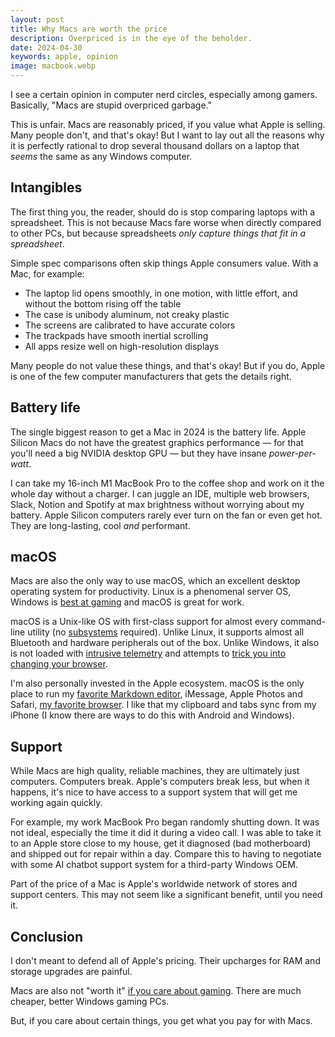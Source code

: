 ```yaml
---
layout: post
title: Why Macs are worth the price
description: Overpriced is in the eye of the beholder.
date: 2024-04-30
keywords: apple, opinion
image: macbook.webp
---
```


I see a certain opinion in computer nerd circles, especially among gamers. Basically, "Macs are stupid overpriced garbage." 

This is unfair. Macs are reasonably priced, if you value what Apple is selling. Many people don't, and that's okay! But I want to lay out all the reasons why it is perfectly rational to drop several thousand dollars on a laptop that *seems* the same as any Windows computer.

## Intangibles

The first thing you, the reader, should do is stop comparing laptops with a spreadsheet. This is not because Macs fare worse when directly compared to other PCs, but because spreadsheets *only capture things that fit in a spreadsheet*.

Simple spec comparisons often skip things Apple consumers value. With a Mac, for example:

* The laptop lid opens smoothly, in one motion, with little effort, and without the bottom rising off the table
* The case is unibody aluminum, not creaky plastic 
* The screens are calibrated to have accurate colors
* The trackpads have smooth inertial scrolling
* All apps resize well on high-resolution displays

Many people do not value these things, and that's okay! But if you do, Apple is one of the few computer manufacturers that gets the details right. 

## Battery life

The single biggest reason to get a Mac in 2024 is the battery life. Apple Silicon Macs do not have the greatest graphics performance — for that you'll need a big NVIDIA desktop GPU — but they have insane *power-per-watt*. 

I can take my 16-inch M1 MacBook Pro to the coffee shop and work on it the whole day without a charger. I can juggle an IDE, multiple web browsers, Slack, Notion and Spotify at max brightness without worrying about my battery. Apple Silicon computers rarely ever turn on the fan or even get hot. They are long-lasting, cool *and* performant.

## macOS

Macs are also the only way to use macOS, which an excellent desktop operating system for productivity. Linux is a phenomenal server OS, Windows is [best at gaming](https://kylenazario.com/blog/windows-vs-mac-gaming) and macOS is great for work.

macOS is a Unix-like OS with first-class support for almost every command-line utility (no [subsystems](https://learn.microsoft.com/en-us/windows/wsl/about) required). Unlike Linux, it supports almost all Bluetooth and hardware peripherals out of the box. Unlike Windows, it also is not loaded with [intrusive telemetry](https://old.reddit.com/r/Windows10/comments/sjrx9j/just_how_bad_is_windows_1011_telemetry/) and attempts to [trick you into changing your browser](https://www.tweaktown.com/news/97895/windows-11-might-hit-you-with-an-extra-lengthy-nagging-session-after-your-next-update/index.html).

I'm also personally invested in the Apple ecosystem. macOS is the only place to run my [favorite Markdown editor](https://www.bywordapp.com), iMessage, Apple Photos and Safari, [my favorite browser](https://kylenazario.com/blog/safari-extensions-should-be-easier). I like that my clipboard and tabs sync from my iPhone (I know there are ways to do this with Android and Windows). 

## Support

While Macs are high quality, reliable machines, they are ultimately just computers. Computers break. Apple's computers break less, but when it happens, it's nice to have access to a support system that will get me working again quickly.

For example, my work MacBook Pro began randomly shutting down. It was not ideal, especially the time it did it during a video call. I was able to take it to an Apple store close to my house, get it diagnosed (bad motherboard) and shipped out for repair within a day. Compare this to having to negotiate with some AI chatbot support system for a third-party Windows OEM.

Part of the price of a Mac is Apple's worldwide network of stores and support centers. This may not seem like a significant benefit, until you need it.

## Conclusion

I don't meant to defend all of Apple's pricing. Their upcharges for RAM and storage upgrades are painful. 

Macs are also not "worth it" [if you care about gaming](https://kylenazario.com/blog/windows-vs-mac-gaming). There are much cheaper, better Windows gaming PCs.

But, if you care about certain things, you get what you pay for with Macs.